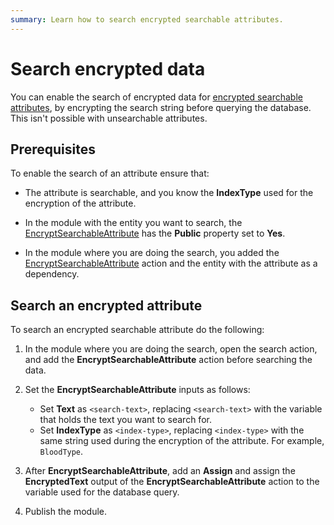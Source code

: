 ```yaml
---
summary: Learn how to search encrypted searchable attributes.
---
```


# Search encrypted data

You can enable the search of encrypted data for [encrypted searchable attributes](encrypt-data-hipaa.md#encrypt-no-search), by encrypting the search string before querying the database. This isn't possible with unsearchable attributes.

## Prerequisites

To enable the search of an attribute ensure that:

* The attribute is searchable, and you know the **IndexType** used for the encryption of the attribute.

* In the module with the entity you want to search, the [EncryptSearchableAttribute](encrypt-data-hipaa.md#encrypt-search) has the **Public** property set to **Yes**.

* In the module where you are doing the search, you added the [EncryptSearchableAttribute](encrypt-data-hipaa.md#encrypt-search) action and the entity with the attribute as a dependency.

## Search an encrypted attribute

To search an encrypted searchable attribute do the following:

1. In the module where you are doing the search, open the search action, and add the **EncryptSearchableAttribute** action before searching the data.

1. Set the **EncryptSearchableAttribute** inputs as follows:

    * Set **Text** as `<search-text>`, replacing `<search-text>` with the variable that holds the text you want to search for.
    * Set **IndexType** as `<index-type>`, replacing `<index-type>` with the same string used during the encryption of the attribute. For example, `BloodType`.

1. After **EncryptSearchableAttribute**, add an **Assign** and assign the **EncryptedText** output of the **EncryptSearchableAttribute** action to the variable used for the database query.

1. Publish the module.
